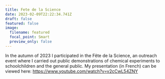 ```yaml
---
title: Fete de la Science
date: 2023-02-09T22:22:34.741Z
draft: false
featured: false
image:
  filename: featured
  focal_point: Smart
  preview_only: false
---
```


In the autumn of 2023 I participated in the Fête de la Science, an outreach event where I carried out public demonstrations of chemical experiments to schoolchildren and the general public. My presentation (in French) can be viewed here: https://www.youtube.com/watch?v=v2cCwL54ZNY
